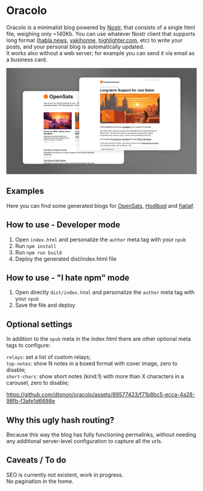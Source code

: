 # Oracolo

Oracolo is a minimalist blog powered by [Nostr](https://njump.me), that consists of a single html file, weighing only ~140Kb.
You can use whatever Nostr client that supports long format ([habla.news](https://habla.news), [yakihonne](https://yakihonne.com), [highlighter.com](https://highlighter.com), etc) to write your posts, and your personal blog is automatically updated.  
It works also without a web server; for example you can send it via email as a business card.

![Oracolo preview](docs/oracolo.jpg)

## Examples
Here you can find some generated blogs for [OpenSats](https://raw.githack.com/dtonon/oracolo/master/examples/opensats.html), [Hodlbod](https://raw.githack.com/dtonon/oracolo/master/examples/hodlbod.html) and [fiatjaf](https://raw.githack.com/dtonon/oracolo/master/examples/fiatjaf.html).

## How to use - Developer mode

1) Open `index.html` and personalize the `author` meta tag with your `npub`
2) Run `npm install`
3) Run `npm run build`
4) Deploy the generated dist/index.html file

## How to use - "I hate npm" mode

1) Open directly `dist/index.html` and personalize the `author` meta tag with your `npub`
2) Save the file and deploy

## Optional settings

In addition to the `npub` meta in the index.html there are other optional meta tags to configure:

`relays`: set a list of custom relays;  
`top-notes`: show N notes in a boxed format with cover image, zero to disable;  
`short-chars`: show short notes (kind:1) with more than X characters in a carousel, zero to disable;

https://github.com/dtonon/oracolo/assets/89577423/f71b8bc5-ecca-4a28-98fb-f3afe1d6698e

## Why this ugly hash routing?

Because this way the blog has fully functioning permalinks, without needing any additional server-level configuration to capture all the urls.

## Caveats / To do

SEO is currently not existent, work in progress.  
No pagination in the home.
